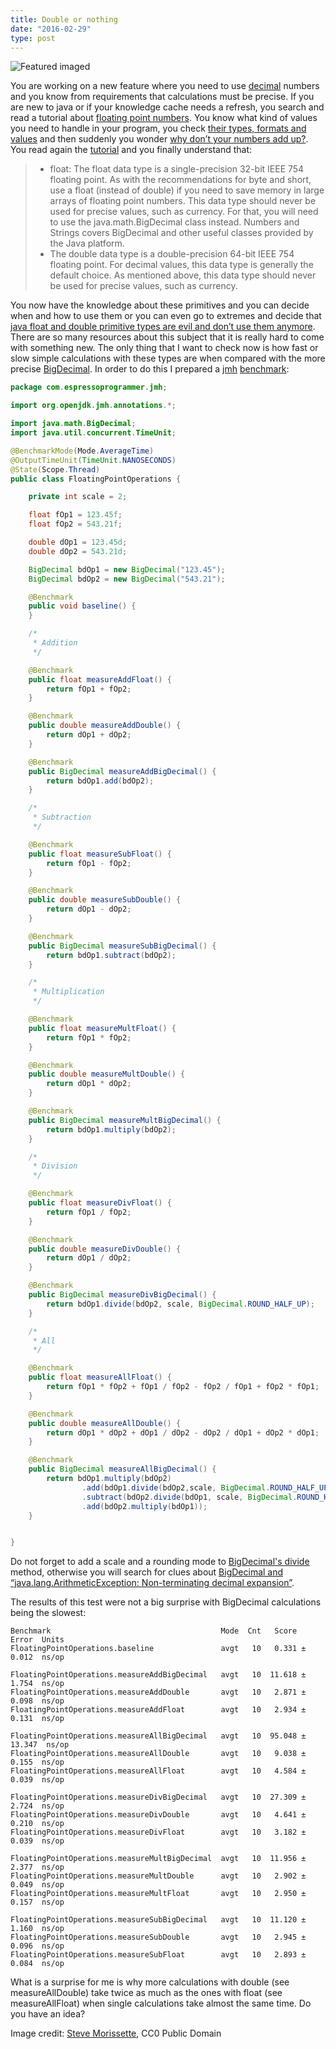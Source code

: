 ```yaml
---
title: Double or nothing
date: "2016-02-29"
type: post
---
```


![Featured imaged][featured-image]

You are working on a new feature where you need to use [decimal][decimal] numbers and you know from requirements that calculations must be precise. If you are new to java or if your knowledge cache needs a refresh, you search and read a tutorial about [floating point numbers][nutsandbolts-datatypes]. You know what kind of values you need to handle in your program, you check [their types, formats and values][fp-types-formats-values] and then suddenly you wonder [why don’t your numbers add up?][fp-gui]. You read again the [tutorial][nutsandbolts-datatypes] and you finally understand that:

> * float: The float data type is a single-precision 32-bit IEEE 754 floating point. As with the recommendations for byte and short, use a float (instead of double) if you need to save memory in large arrays of floating point numbers. This data type should never be used for precise values, such as currency. For that, you will need to use the java.math.BigDecimal class instead. Numbers and Strings covers BigDecimal and other useful classes provided by the Java platform.
> * The double data type is a double-precision 64-bit IEEE 754 floating point. For decimal values, this data type is generally the default choice. As mentioned above, this data type should never be used for precise values, such as currency.

You now have the knowledge about these primitives and you can decide when and how to use them or you can even go to extremes and decide that [java float and double primitive types are evil and don’t use them anymore][fp-are-evil]. There are so many resources about this subject that it is really hard to come with something new. The only thing that I want to check now is how fast or slow simple calculations with these types are when compared with the more precise [BigDecimal][BigDecimal]. In order to do this I prepared a [jmh][jmh] [benchmark][ep-fp-benchmark]:

```java
package com.espressoprogrammer.jmh;

import org.openjdk.jmh.annotations.*;

import java.math.BigDecimal;
import java.util.concurrent.TimeUnit;

@BenchmarkMode(Mode.AverageTime)
@OutputTimeUnit(TimeUnit.NANOSECONDS)
@State(Scope.Thread)
public class FloatingPointOperations {

    private int scale = 2;

    float fOp1 = 123.45f;
    float fOp2 = 543.21f;

    double dOp1 = 123.45d;
    double dOp2 = 543.21d;

    BigDecimal bdOp1 = new BigDecimal("123.45");
    BigDecimal bdOp2 = new BigDecimal("543.21");

    @Benchmark
    public void baseline() {
    }

    /*
     * Addition
     */

    @Benchmark
    public float measureAddFloat() {
        return fOp1 + fOp2;
    }

    @Benchmark
    public double measureAddDouble() {
        return dOp1 + dOp2;
    }

    @Benchmark
    public BigDecimal measureAddBigDecimal() {
        return bdOp1.add(bdOp2);
    }

    /*
     * Subtraction
     */

    @Benchmark
    public float measureSubFloat() {
        return fOp1 - fOp2;
    }

    @Benchmark
    public double measureSubDouble() {
        return dOp1 - dOp2;
    }

    @Benchmark
    public BigDecimal measureSubBigDecimal() {
        return bdOp1.subtract(bdOp2);
    }

    /*
     * Multiplication
     */

    @Benchmark
    public float measureMultFloat() {
        return fOp1 * fOp2;
    }

    @Benchmark
    public double measureMultDouble() {
        return dOp1 * dOp2;
    }

    @Benchmark
    public BigDecimal measureMultBigDecimal() {
        return bdOp1.multiply(bdOp2);
    }

    /*
     * Division
     */

    @Benchmark
    public float measureDivFloat() {
        return fOp1 / fOp2;
    }

    @Benchmark
    public double measureDivDouble() {
        return dOp1 / dOp2;
    }

    @Benchmark
    public BigDecimal measureDivBigDecimal() {
        return bdOp1.divide(bdOp2, scale, BigDecimal.ROUND_HALF_UP);
    }

    /*
     * All
     */

    @Benchmark
    public float measureAllFloat() {
        return fOp1 * fOp2 + fOp1 / fOp2 - fOp2 / fOp1 + fOp2 * fOp1;
    }

    @Benchmark
    public double measureAllDouble() {
        return dOp1 * dOp2 + dOp1 / dOp2 - dOp2 / dOp1 + dOp2 * dOp1;
    }

    @Benchmark
    public BigDecimal measureAllBigDecimal() {
        return bdOp1.multiply(bdOp2)
                .add(bdOp1.divide(bdOp2,scale, BigDecimal.ROUND_HALF_UP))
                .subtract(bdOp2.divide(bdOp1, scale, BigDecimal.ROUND_HALF_UP))
                .add(bdOp2.multiply(bdOp1));
    }


}
```

Do not forget to add a scale and a rounding mode to [BigDecimal's divide][BigDecimal-divide] method, otherwise you will search for clues about [BigDecimal and “java.lang.ArithmeticException: Non-terminating decimal expansion”][BigDecimal-ArithmeticException].

The results of  this test were not a big surprise with BigDecimal calculations being the slowest:

```
Benchmark                                      Mode  Cnt   Score    Error  Units
FloatingPointOperations.baseline               avgt   10   0.331 ±  0.012  ns/op

FloatingPointOperations.measureAddBigDecimal   avgt   10  11.618 ±  1.754  ns/op
FloatingPointOperations.measureAddDouble       avgt   10   2.871 ±  0.098  ns/op
FloatingPointOperations.measureAddFloat        avgt   10   2.934 ±  0.131  ns/op

FloatingPointOperations.measureAllBigDecimal   avgt   10  95.048 ± 13.347  ns/op
FloatingPointOperations.measureAllDouble       avgt   10   9.038 ±  0.155  ns/op
FloatingPointOperations.measureAllFloat        avgt   10   4.584 ±  0.039  ns/op

FloatingPointOperations.measureDivBigDecimal   avgt   10  27.309 ±  2.724  ns/op
FloatingPointOperations.measureDivDouble       avgt   10   4.641 ±  0.210  ns/op
FloatingPointOperations.measureDivFloat        avgt   10   3.182 ±  0.039  ns/op

FloatingPointOperations.measureMultBigDecimal  avgt   10  11.956 ±  2.377  ns/op
FloatingPointOperations.measureMultDouble      avgt   10   2.902 ±  0.049  ns/op
FloatingPointOperations.measureMultFloat       avgt   10   2.950 ±  0.157  ns/op

FloatingPointOperations.measureSubBigDecimal   avgt   10  11.120 ±  1.160  ns/op
FloatingPointOperations.measureSubDouble       avgt   10   2.945 ±  0.096  ns/op
FloatingPointOperations.measureSubFloat        avgt   10   2.893 ±  0.084  ns/op
```

What is a surprise for me is why more calculations with double (see measureAllDouble) take twice as much as the ones with float (see measureAllFloat) when single calculations take almost the same time. Do you have an idea?

Image credit: [Steve Morissette][morissettes-976310], CC0 Public Domain

[featured-image]: foot-race-776446_640.jpg
[decimal]: https://en.wikipedia.org/wiki/Decimal "Decimal"
[nutsandbolts-datatypes]: https://docs.oracle.com/javase/tutorial/java/nutsandbolts/datatypes.html "Primitive Data Types"
[fp-types-formats-values]: https://docs.oracle.com/javase/specs/jls/se8/html/jls-4.html#jls-4.2.3 "Floating-Point Types, Formats, and Values"
[fp-gui]: http://floating-point-gui.de/ "Why don’t my numbers add up?"
[ncg-goldberg]: http://docs.oracle.com/cd/E19957-01/806-3568/ncg_goldberg.html "What Every Computer Scientist Should Know About Floating-Point Arithmetic"
[fp-are-evil]: https://computingat40s.wordpress.com/java-float-and-double-primitive-types-are-evil-dont-use-them/ "Java float and double primitive types are evil. Don’t use them."
[BigDecimal]: https://docs.oracle.com/javase/8/docs/api/java/math/BigDecimal.html "Class BigDecimal"
[BigDecimal-divide]: https://docs.oracle.com/javase/8/docs/api/java/math/BigDecimal.html#divide-java.math.BigDecimal-int-int- "divide"
[BigDecimal-ArithmeticException]: https://jaydeepm.wordpress.com/2009/06/04/bigdecimal-and-non-terminating-decimal-expansion-error/ "BigDecimal and “java.lang.ArithmeticException: Non-terminating decimal expansion”"
[jmh]: http://openjdk.java.net/projects/code-tools/jmh/ "Code Tools: jmh"
[ep-fp-benchmark]: https://github.com/vasileboris/espressoprogrammer/blob/master/jmh-examples/src/main/java/com/espressoprogrammer/jmh/FloatingPointOperations.java
[morissettes-976310]: https://pixabay.com/en/users/morissettes-976310/